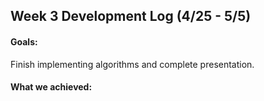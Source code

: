 ## Week 3 Development Log (4/25 - 5/5)

#### Goals: 
Finish implementing algorithms and complete presentation.

#### What we achieved: 

